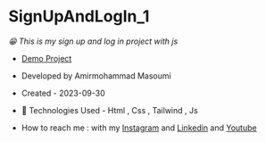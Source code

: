 # SignUpAndLogIn_1
*😁 This is my sign up and log in project with js*
- [Demo Project](https://masoomi1396.github.io/SignUpAndLogIn_1/)
- Developed by Amirmohammad Masoumi
- Created - 2023-09-30
- 🤖 Technologies Used - Html , Css , Tailwind , Js

- How to reach me : with my
[Instagram](https://www.instagram.com/masoomi1402) and
[Linkedin](https://www.linkedin.com/in/masoumi1402) and
[Youtube](https://www.youtube.com/@masoomi1402)
